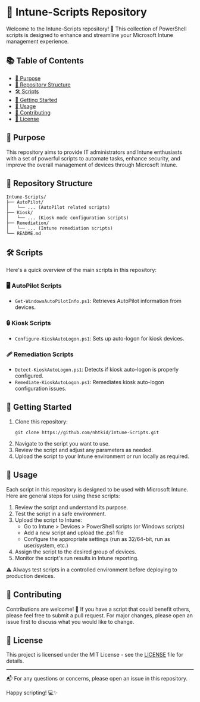 # 🚀 Intune-Scripts Repository

Welcome to the Intune-Scripts repository! 🎉 This collection of PowerShell scripts is designed to enhance and streamline your Microsoft Intune management experience.

## 📚 Table of Contents

- [🎯 Purpose](#-purpose)
- [📂 Repository Structure](#-repository-structure)
- [🛠️ Scripts](#️-scripts)
- [🚀 Getting Started](#-getting-started)
- [📝 Usage](#-usage)
- [🤝 Contributing](#-contributing)
- [📄 License](#-license)

## 🎯 Purpose

This repository aims to provide IT administrators and Intune enthusiasts with a set of powerful scripts to automate tasks, enhance security, and improve the overall management of devices through Microsoft Intune.

## 📂 Repository Structure

```
Intune-Scripts/
├── AutoPilot/
│   └── ... (AutoPilot related scripts)
├── Kiosk/
│   └── ... (Kiosk mode configuration scripts)
├── Remediation/
│   └── ... (Intune remediation scripts)
└── README.md
```

## 🛠️ Scripts

Here's a quick overview of the main scripts in this repository:

### 🖥️ AutoPilot Scripts
- `Get-WindowsAutoPilotInfo.ps1`: Retrieves AutoPilot information from devices.

### 🔒 Kiosk Scripts
- `Configure-KioskAutoLogon.ps1`: Sets up auto-logon for kiosk devices.

### 🩹 Remediation Scripts
- `Detect-KioskAutoLogon.ps1`: Detects if kiosk auto-logon is properly configured.
- `Remediate-KioskAutoLogon.ps1`: Remediates kiosk auto-logon configuration issues.

## 🚀 Getting Started

1. Clone this repository:
   ```
   git clone https://github.com/nhtkid/Intune-Scripts.git
   ```
2. Navigate to the script you want to use.
3. Review the script and adjust any parameters as needed.
4. Upload the script to your Intune environment or run locally as required.

## 📝 Usage

Each script in this repository is designed to be used with Microsoft Intune. Here are general steps for using these scripts:

1. Review the script and understand its purpose.
2. Test the script in a safe environment.
3. Upload the script to Intune:
   - Go to Intune > Devices > PowerShell scripts (or Windows scripts)
   - Add a new script and upload the .ps1 file
   - Configure the appropriate settings (run as 32/64-bit, run as user/system, etc.)
4. Assign the script to the desired group of devices.
5. Monitor the script's run results in Intune reporting.

⚠️ Always test scripts in a controlled environment before deploying to production devices.

## 🤝 Contributing

Contributions are welcome! 🎊 If you have a script that could benefit others, please feel free to submit a pull request. For major changes, please open an issue first to discuss what you would like to change.

## 📄 License

This project is licensed under the MIT License - see the [LICENSE](LICENSE) file for details.

---

📬 For any questions or concerns, please open an issue in this repository.

Happy scripting! 💻✨
